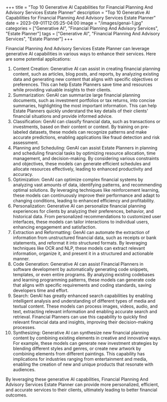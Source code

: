 +++
title = "Top 10 Generative AI Capabilities for Financial Planning And Advisory Services Estate Planner"
description = "Top 10 Generative AI Capabilities for Financial Planning And Advisory Services Estate Planner"
date = 2023-09-01T12:05:25-04:00
image = "/images/genai-1.jpg"
categories = ["Generative AI", "Financial Planning And Advisory Services", "Estate Planner"]
tags = ["Generative AI", "Financial Planning And Advisory Services", "Estate Planner"]
+++

Financial Planning And Advisory Services Estate Planner can leverage generative AI capabilities in various ways to enhance their services. Here are some potential applications:

1. Content Creation: Generative AI can assist in creating financial planning content, such as articles, blog posts, and reports, by analyzing existing data and generating new content that aligns with specific objectives or preferences. This can help Estate Planners save time and resources while providing valuable insights to their clients.
2. Summarization: GenAI can summarize large financial planning documents, such as investment portfolios or tax returns, into concise summaries, highlighting the most important information. This can help Estate Planners quickly understand the key details of their clients' financial situations and provide informed advice.
3. Classification: GenAI can classify financial data, such as transactions or investments, based on their content or context. By training on pre-labeled datasets, these models can recognize patterns and make accurate predictions, enabling applications like fraud detection and risk assessment.
4. Planning and Scheduling: GenAI can assist Estate Planners in planning and scheduling financial tasks by optimizing resource allocation, time management, and decision-making. By considering various constraints and objectives, these models can generate efficient schedules and allocate resources effectively, leading to enhanced productivity and accuracy.
5. Optimization: GenAI can optimize complex financial systems by analyzing vast amounts of data, identifying patterns, and recommending optimal solutions. By leveraging techniques like reinforcement learning, these models can continuously improve their performance and adapt to changing conditions, leading to enhanced efficiency and profitability.
6. Personalization: Generative AI can personalize financial planning experiences for clients by analyzing their preferences, behavior, and historical data. From personalized recommendations to customized user interfaces, these models can tailor interactions to individual users, enhancing engagement and satisfaction.
7. Extraction and Reformatting: GenAI can automate the extraction of information from unstructured financial data, such as receipts or bank statements, and reformat it into structured formats. By leveraging techniques like OCR and NLP, these models can extract relevant information, organize it, and present it in a structured and actionable manner.
8. Code Generation: Generative AI can assist Financial Planners in software development by automatically generating code snippets, templates, or even entire programs. By analyzing existing codebases and learning programming patterns, these models can generate code that aligns with specific requirements and coding standards, saving developers time and effort.
9. Search: GenAI has greatly enhanced search capabilities by enabling intelligent analysis and understanding of different types of media and textual content. These models can process images, videos, audio, and text, extracting relevant information and enabling accurate search and retrieval. Financial Planners can use this capability to quickly find relevant financial data and insights, improving their decision-making processes.
10. Synthesizing: Generative AI can synthesize new financial planning content by combining existing elements in creative and innovative ways. For example, these models can generate new investment strategies by blending different styles and genres, or create new artwork by combining elements from different paintings. This capability has implications for industries ranging from entertainment and media, enabling the creation of new and unique products that resonate with audiences.

By leveraging these generative AI capabilities, Financial Planning And Advisory Services Estate Planner can provide more personalized, efficient, and accurate services to their clients, ultimately leading to better financial outcomes.